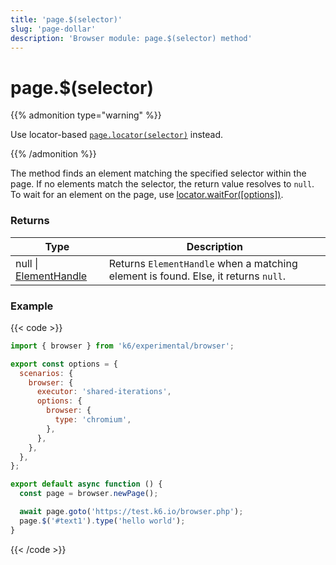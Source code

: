 ```yaml
---
title: 'page.$(selector)'
slug: 'page-dollar'
description: 'Browser module: page.$(selector) method'
---
```


# page.$(selector)

{{% admonition type="warning" %}}

Use locator-based [`page.locator(selector)`](https://grafana.com/docs/k6/<K6_VERSION>/javascript-api/k6-experimental/browser/page/locator/) instead.

{{% /admonition %}}

The method finds an element matching the specified selector within the page. If no elements match the selector, the return value resolves to `null`. To wait for an element on the page, use [locator.waitFor([options])](https://grafana.com/docs/k6/<K6_VERSION>/javascript-api/k6-experimental/browser/locator/waitfor/).

### Returns

| Type                                                                                                                    | Description                                                                        |
| ----------------------------------------------------------------------------------------------------------------------- | ---------------------------------------------------------------------------------- |
| null \| [ElementHandle](https://grafana.com/docs/k6/<K6_VERSION>/javascript-api/k6-experimental/browser/elementhandle/) | Returns `ElementHandle` when a matching element is found. Else, it returns `null`. |

### Example

{{< code >}}

```javascript
import { browser } from 'k6/experimental/browser';

export const options = {
  scenarios: {
    browser: {
      executor: 'shared-iterations',
      options: {
        browser: {
          type: 'chromium',
        },
      },
    },
  },
};

export default async function () {
  const page = browser.newPage();

  await page.goto('https://test.k6.io/browser.php');
  page.$('#text1').type('hello world');
}
```

{{< /code >}}
